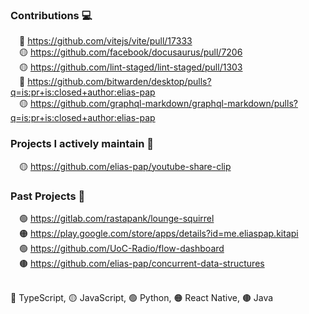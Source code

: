 ### Contributions 💻
&emsp;🔵 https://github.com/vitejs/vite/pull/17333  
&emsp;🟡 https://github.com/facebook/docusaurus/pull/7206  
&emsp;🟡 https://github.com/lint-staged/lint-staged/pull/1303  
&emsp;🔵 https://github.com/bitwarden/desktop/pulls?q=is:pr+is:closed+author:elias-pap  
&emsp;🟡 https://github.com/graphql-markdown/graphql-markdown/pulls?q=is:pr+is:closed+author:elias-pap

### Projects I actively maintain 🥞
&emsp;🟡 https://github.com/elias-pap/youtube-share-clip

### Past Projects 🌛
&emsp;🟢 https://gitlab.com/rastapank/lounge-squirrel  
&emsp;🟠 https://play.google.com/store/apps/details?id=me.eliaspap.kitapi  
&emsp;🟢 https://github.com/UoC-Radio/flow-dashboard  
&emsp;🟤 https://github.com/elias-pap/concurrent-data-structures

<br/>
🔵 TypeScript, 🟡 JavaScript, 🟢 Python, 🟠 React Native, 🟤 Java

<!--
**elias-pap/elias-pap** is a ✨ _special_ ✨ repository because its `README.md` (this file) appears on your GitHub profile.

Here are some ideas to get you started:

- 🔭 I’m currently working on ...
- 🌱 I’m currently learning ...
- 👯 I’m looking to collaborate on ...
- 🤔 I’m looking for help with ...
- 💬 Ask me about ...
- 📫 How to reach me: ...
- 😄 Pronouns: ...
- ⚡ Fun fact: ...
-->
